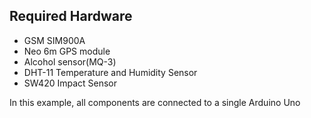 ## Required Hardware 
- GSM SIM900A
- Neo 6m GPS module 
- Alcohol sensor(MQ-3) 
- DHT-11 Temperature and Humidity Sensor
- SW420 Impact Sensor

In this example, all components are connected to a single Arduino Uno
